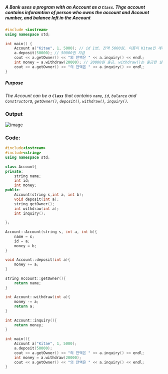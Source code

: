 ##### **A Bank uses a program with an Account as a `Class`. Thge account contains inforamtion of person who owns the account  and Account number, and balance left in the Account**
```cpp
#include <iostream>
using namespace std;
 
int main() {
    Account a("Kitae", 1, 5000); // id 1번, 잔액 5000원, 이름이 Kitae인 계좌 성
    a.deposit(50000); // 50000원 저금
    cout << a.getOwner() << "의 잔액은 " << a.inquiry() << endl;
    int money = a.withdraw(20000); // 20000원 출금. withdraw()는 출금한 실제 금액 리턴
    cout << a.getOwner() << "의 잔액은 " << a.inquiry() << endl;
}
```

##### _**Purpose**_
_The Account can be a **`Class`** that contains `name`, `id`, `balance` and `Constructor`s, `getOwner()`, `deposit()`, `withdraw()`, `inquiry()`._

### **Output**
![image](https://img1.daumcdn.net/thumb/R1280x0/?scode=mtistory2&fname=https%3A%2F%2Fk.kakaocdn.net%2Fdn%2FbeGX5q%2FbtqCqMLqxqG%2F0gZCjWvlx7vsakQCKK3hO0%2Fimg.png)

### **Code:**
```cpp
#include<iostream>
#include<string>
using namespace std;
 
class Account{
private:
    string name;
    int id;
    int money;
public:
    Account(string s,int a, int b);
    void deposit(int a);
    string getOwner();
    int withdraw(int a);
    int inquiry();
    
};
 
Account::Account(string s, int a, int b){
    name = s;
    id = a;
    money = b;
}
 
void Account::deposit(int a){
    money += a;
}
 
string Account::getOwner(){
    return name;
}
 
int Account::withdraw(int a){
    money -= a;
    return a;
}
 
int Account::inquiry(){
    return money;
}
 
int main(){
    Account a("Kitae", 1, 5000);
    a.deposit(50000);
    cout << a.getOwner() << "의 잔액은 " << a.inquiry() << endl;
    int money = a.withdraw(20000);
    cout << a.getOwner() << "의 잔액은 " << a.inquiry() << endl;
}
```
